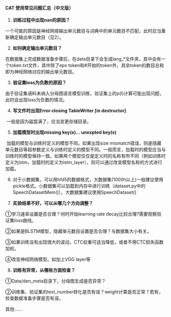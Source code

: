 

#### CAT 使用常见问题汇总（中文版）



1. **训练过程中出现nan的原因？**

​     一个可能的原因是神经网络输出单元数目与词典中的单元数目不匹配，此时应当重新确定输出单元数目（见2）。

 

2. **如何确定输出单元数目？**

​    在数据集上完成数据准备步骤后，在data目录下会生成lang_*文件夹，其中会有一个token.txt文件，其中除了eps token和#开始的token外，其余token的数目总和即为神经网络对应的输出单元数目。

 

3. **验证集loss为负数的原因？**

​    由于验证集语料未纳入分母图语言模型训练，验证集上的p(l)计算可能出现问题，此时会出现loss为负数的情况。

 

4. **写文件时出现Error closing TableWriter [in destructor]**

​      一般是因为磁盘满了，应当变更存储目录。

 

5. **加载模型时出现missing key(s)… unexpted key(s)**

​    加载的模型与训练时定义的模型不同。如果出现size mismatch错误，则是隐藏单元数目等超参数定义与训练时定义的模型不同。一般而言，加载时的模型应当与训练时的模型保持一致。如果两个模型仅仅是定义时的名称有所不同（例如训练时定义为lstm，加载时的定义为lstm_layer），则可以通过改变模型名称的方式进行加载。

 

6. 对于小数据集，可以用hfd5的数据格式，大数据集(1000h以上)一般建议使用pickle格式。小数据集可以加载到内存中进行训练（dataset.py中的SpeechDatasetMem()），大数据集建议使用SpeechDataset()

 

7. **实验结果不好，可以从哪几个方向调整？**

①学习速率设置是否合理？何时开始learning rate decay比较合理?需要观察验证集loss曲线。

②如果是BLSTM模型，隐藏单元数目设置是否合理？与数据集大小有关。

③如果训练没有出现很大的波动，CTC权重可适当降低，或者不用CTC损失函数加权。

④改变神经网络模型。如加上VGG layer等

 

8. **训练有异常，从哪些方面检查？**

①Data/den_meta目录下，分母图生成是否异常？

②训练集、验证集的text_number转化是否有误？weight计算是否正常？若有，检查数据准备步骤是否有误。

其他......